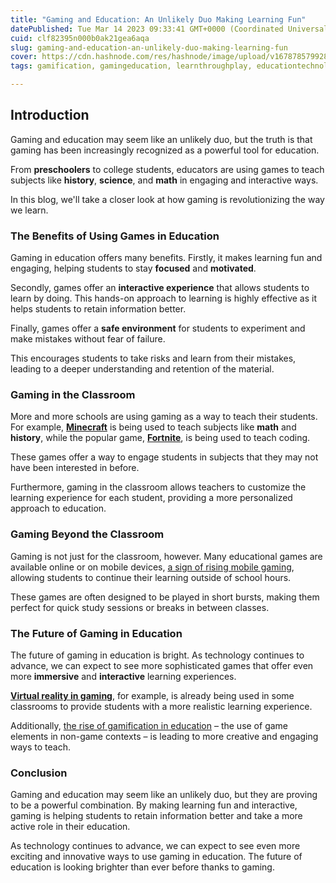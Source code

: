 ```yaml
---
title: "Gaming and Education: An Unlikely Duo Making Learning Fun"
datePublished: Tue Mar 14 2023 09:33:41 GMT+0000 (Coordinated Universal Time)
cuid: clf82395n000b0ak21gea6aqa
slug: gaming-and-education-an-unlikely-duo-making-learning-fun
cover: https://cdn.hashnode.com/res/hashnode/image/upload/v1678785799282/9bff65ef-d1e8-49eb-a11b-5f7d8e57db47.jpeg
tags: gamification, gamingeducation, learnthroughplay, educationtechnology, engaginglearning

---
```


## Introduction

Gaming and education may seem like an unlikely duo, but the truth is that gaming has been increasingly recognized as a powerful tool for education.

From **preschoolers** to college students, educators are using games to teach subjects like **history**, **science**, and **math** in engaging and interactive ways.

In this blog, we'll take a closer look at how gaming is revolutionizing the way we learn.

### The Benefits of Using Games in Education

Gaming in education offers many benefits. Firstly, it makes learning fun and engaging, helping students to stay **focused** and **motivated**.

Secondly, games offer an **interactive experience** that allows students to learn by doing. This hands-on approach to learning is highly effective as it helps students to retain information better.

Finally, games offer a **safe environment** for students to experiment and make mistakes without fear of failure.

This encourages students to take risks and learn from their mistakes, leading to a deeper understanding and retention of the material.

### Gaming in the Classroom

More and more schools are using gaming as a way to teach their students. For example, [**Minecraft**](https://www.minecraft.net/) is being used to teach subjects like **math** and **history**, while the popular game, [**Fortnite**](https://www.fortnite.com/), is being used to teach coding.

These games offer a way to engage students in subjects that they may not have been interested in before.

Furthermore, gaming in the classroom allows teachers to customize the learning experience for each student, providing a more personalized approach to education.

### Gaming Beyond the Classroom

Gaming is not just for the classroom, however. Many educational games are available online or on mobile devices, [a sign of rising mobile gaming](https://wetechies.hashnode.dev/the-rise-of-mobile-gaming-how-smartphone-games-are-taking-over), allowing students to continue their learning outside of school hours.

These games are often designed to be played in short bursts, making them perfect for quick study sessions or breaks in between classes.

### The Future of Gaming in Education

The future of gaming in education is bright. As technology continues to advance, we can expect to see more sophisticated games that offer even more **immersive** and **interactive** learning experiences.

[**Virtual reality in gaming**](https://wetechies.hashnode.dev/exploring-the-world-of-virtual-reality-an-immersive-gaming-experience), for example, is already being used in some classrooms to provide students with a more realistic learning experience.

Additionally, [the rise of gamification in education](https://wetechies.hashnode.dev/gaming-and-education-how-cross-platform-gaming-is-revolutionizing-learning) – the use of game elements in non-game contexts – is leading to more creative and engaging ways to teach.

### Conclusion

Gaming and education may seem like an unlikely duo, but they are proving to be a powerful combination. By making learning fun and interactive, gaming is helping students to retain information better and take a more active role in their education.

As technology continues to advance, we can expect to see even more exciting and innovative ways to use gaming in education. The future of education is looking brighter than ever before thanks to gaming.